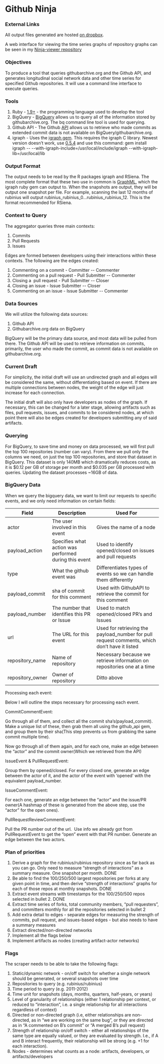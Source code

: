 # Github Ninja

### External Links

All output files generated are hosted [on dropbox](https://www.dropbox.com/sh/8vg37wmfh68gbyv/GmnQ7xH0vu).

A web interface for viewing the time series graphs of repository graphs can be
seen in my [Ninja-viewer repository](https://github.com/Aaronneyer/Ninja-viewer)

### Objectives

To produce a tool that queries githubarchive.org and the Github API, and
generates longitudinal social network data and other time series for
specified Github repositories. It will use a command line interface to
execute queries.

### Tools

1.  Ruby - [1.9+](http://ruby-doc.org/) - the programming language used
    to develop the tool
2.  BigQuery - [BigQuery](https://bigquery.cloud.google.com/) allows us
    to query all of the information stored by githubarchive.org. The bq
    command line tool is used for querying.
3.  Github API - The Github [API](http://developer.github.com/) allows
    us to retrieve who made commits as extended commit data is not
    available on BigQuery/githubarchive.org.
4.  igraph - Uses the [igraph
    gem](https://github.com/alexgutteridge/igraph). This requires the
    igraph C library. Newest version doesn’t work, use
    [0.5.4](http://sourceforge.net/projects/igraph/files/C%20library/0.5.4/) and
    use this command: gem install igraph --
    --with-igraph-include=/usr/local/include/igraph
    --with-igraph-lib=/usr/local/lib

### Output Format

The output needs to be read by the R packages igraph and RSiena. The
most complete format that these two use in common is
[GraphML](http://graphml.graphdrawing.org/), which the igraph ruby gem
can output to. When the snapshots are output, they will be output one
snapshot per file. For example, scanning the last 12 months of rubinius
will output rubinius\_rubinius\_0...rubinius\_rubinius\_12. This is the
format recommended for RSiena.

### Context to Query

The aggregator queries three main contexts:

1.  Commits
2.  Pull Requests
3.  Issues

Edges are formed between developers using their interactions within
these contexts. The following are the edges created:

1.  Commenting on a commit - Committer -- Commenter
2.  Commenting on a pull request - Pull Submitter -- Commenter
3.  Closing a  pull request - Pull Submitter -- Closer
4.  Closing an issue - Issue Submitter -- Closer
5.  Commenting on an issue - Issue Submitter -- Commenter

### Data Sources

We will utilize the following data sources:

1.  Github API
2.  Githubarchive.org data on BigQuery

BigQuery will be the primary data source, and most data will be pulled
from there. The Github API will be used to retrieve information on
commits, primarily, the user who made the commit, as commit data is not
available on githubarchive.org.

### Current Draft

For simplicity, the initial draft will use an undirected graph and all
edges will be considered the same, without differentiating based on
event. If there are multiple connections between nodes, the weight of
the edge will just increase for each connection.

The initial draft will also only have developers as nodes of the graph.
If necessary, this can be changed for a later stage, allowing artifacts
such as files, pull requests, issues, and commits to be considered
nodes, at which point there will also be edges created for developers
submitting any of said artifacts.

### Querying

For BigQuery, to save time and money on data processed, we will first
pull the top 100 repositories (number can vary). From there we pull only
the columns we need, on just the top 100 repositories, and store that
dataset in BigQuery. This dataset is only 140MB which dramatically
reduces costs, as it is $0.12 per GB of storage per month and $0.035
per GB processed with queries. Updating the dataset processes ~16GB of
data.

### BigQuery Data

When we query the bigquery data, we want to limit our requests to
specific events, and we only need information on certain fields:

| Field             | Description                                           | Used For                                                                                      |
| -----             | -----------                                           | --------                                                                                      |
| actor             | The user involved in this event                       | Gives the name of a node                                                                      |
| payload\_action   | Specifies what action was performed during this event | Used to identify opened/closed on issues and pull requests                                    |
| type              | What the github event was                             | Differentiates types of events so we can handle them differently                              |
| payload\_commit   | sha of commit for this comment                        | Used with GithubAPI to retrieve the commit for this comment                                   |
| payload\_number   | The number that identifies this PR or Issue           | Used to match opened/closed PR’s and Issues                                                   |
| url               | The URL for this event                                | Used for retrieving the payload\_number for pull request comments, which don’t have it listed |
| repository\_name  | Name of repository                                    | Necessary because we retrieve information on repositories one at a time                       |
| repository\_owner | Owner of repository                                   | Ditto above                                                                                   |

Processing each event:

Below I will outline the steps necessary for processing each event.

CommitCommentEvent:

Go through all of them, and collect all the commit
sha’s(payload\_commit). Make a unique list of these, then grab them all
using the github\_api gem, and group them by their sha(This step
prevents us from grabbing the same commit multiple time).

Now go through all of them again, and for each one, make an edge between
the “actor” and the commit owner(Which we retrieved from the API)

IssueEvent & PullRequestEvent:

Group them by opened/closed. For every closed one, generate an edge
between the actor of it, and the actor of the event with ‘opened’ with
the equivalent payload\_number.

IssueCommentEvent:

For each one, generate an edge between the “actor” and the issue/PR
owner(A hashmap of these is generated from the above step, use the
“actor” for the open ones).

PullRequestReviewCommentEvent:

Pull the PR number out of the url.  Use info we already got from
PullRequestEvent to get the “open” event with that PR number. Generate
an edge between the two actors.

### Plan of priorities

1.  Derive a graph for the rubinius/rubinius repository since as far
    back as you can go. Only need to measure “strength of interactions”
    as a summary measure. One snapshot per month. DONE
2.  Be able to find the 100/250/500 largest repositories per forks at
    any given point in time, and then derive “strength of interactions”
    graphs for each of those repos at monthly snapshots. DONE
3.  Extract event streams with timestamps for the 100/250/500 repos
    selected in bullet 2. DONE
4.  Extract time series of forks, total community members, “pull
    requesters”, and committers monthly for all the repositories
    selected in bullet 2
5.  Add extra detail to edges - separate edges for measuring the
    strength of commits, pull request, and issues-based edges - but also
    needs to have a summary measures
6.  Extract directed/non-directed networks
7.  Implement all the flags below
8.  Implement artifacts as nodes (creating artifact-actor networks)

### Flags

The scraper needs to be able to take the following flags:

1.  Static/dynamic network - on/off switch for whether a single network
    should be generated, or several snapshots over time
2.  Repositories to query (e.g. rubinius/rubinius)
3.  Time period to query (e.g. 2011-2012)
4.  Time unit for snapshots (days, months, quarters, half-years, or
    years)
5.  Level of granularity of relationships (either 1 relationship per
    context, or reduced to “interaction”, i.e. a single relationship for
    all interactions regardless of context)
6.  Directed or non-directed graph (i.e, either relationships are
    non-directed, as in “we are working on the same bug”, or they are
    directed as in “A commented on B’s commit” or “A merged B’s pull
    request)
7.  Strength of relationship on/off switch - either all relationships of
    the same type are equally valued, or they are evaluated by strength.
    I.e., if A and B interact frequently, their relationship will be
    strong (e.g. +1 for each interaction).
8.  Nodes - determines what counts as a node: artifacts, developers, or
    artifacts/developers
